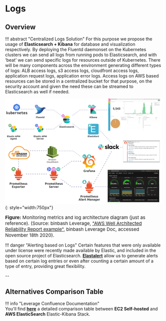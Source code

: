 # Logs 

## Overview 

!!! abstract "Centralized Logs Solution"
    For this purpose we propose the usage of **Elasticsearch + Kibana** for database and visualization respectively. 
    By deploying the Fluentd daemonset on the Kubernetes clusters we can send all logs from running pods to Elasticsearch, 
    and with ‘beat’ we can send specific logs for resources outside of Kubernetes. There will be many components across the
    environment generating different types of logs: ALB access logs, s3 access logs, cloudfront access logs, application
    request logs, application error logs. Access logs on AWS based resources can be stored in a centralized bucket for that
    purpose, on the security account and given the need these can be streamed to Elasticsearch as well if needed.

![leverage-monitoring](/assets/images/diagrams/monitoring-metrics-logs.png "Leverage"){: style="width:750px"}
<figcaption style="font-size:15px">
<b>Figure:</b> Monitoring metrics and log architecture diagram (just as reference).
(Source: binbash Leverage, 
<a href="https://drive.google.com/file/d/1KYZC-wTXn2PSVIEtikx9PFOwK2SoCxD8/view?usp=sharing">
"AWS Well Architected Reliability Report example"</a>,
binbash Leverage Doc, accessed November 18th 2020).
</figcaption>

!!! danger "Alerting based on Logs" 
    Certain features that were only available under license were recently made available by Elastic, and included in the
    open source project of Elasticsearch. [**Elastalert**](https://github.com/Yelp/elastalert) allow us to generate
    alerts based on certain log entries or even after counting a certain amount of a type of entry, providing great
    flexibility.

--

## Alternatives Comparison Table

!!! info "Leverage Confluence Documentation"    
    You'll find [**here**](https://binbash.atlassian.net/wiki/external/1789165573/NGE2N2M5YTVkNTYyNDFjYzljYTY3NjY4MWVmMTEyMWM?atlOrigin=eyJpIjoiYjVhZDJmMTZhNmQxNGQ5NzkyMThmNDg3ZDEyZGVkNzUiLCJwIjoiYyJ9
    ) a detailed comparison table between **EC2 Self-hosted** and **AWS ElasticSearch** Elastic-Kibana Stack.



